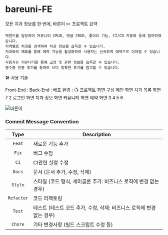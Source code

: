 # bareuni-FE

모든 치과 정보를 한 번에, 바른이
✏️ 프로젝트 요약

    백엔드를 담당하여 커뮤니티 CRUD, 댓글 CRUD, 좋아요 기능, CI/CD 자동화 등에 참여하였습니다.
    지역별로 치과를 검색하여 치과 정보를 습득할 수 있습니다.
    치과와의 제휴를 통해 예약 기능을 활성화하여 사용자는 신속하게 예약으로 이어질 수 있습니다.
    사용자는 커뮤니티를 통해 교정 및 관련 정보를 습득할 수 있습니다.
    영수증 인증 후기를 통하여 보다 정확한 후기를 참고할 수 있습니다.


🛠️ 사용 기술

Front-End :
Back-End :
배포 환경 :
📺 프로젝트 화면 구성
메인 화면 	치과 목록 화면
7 	2
로그인 화면 	치과 정보 화면 	커뮤니티 화면 	예약 화면
3 	4 	5 	6


<!-- 
<img width="1136" alt="image" src="https://github.com/bareuni/bareuni-iOS/assets/113659520/64504a94-e44d-4c0f-a25f-bf2312632948">
-->

![바른이](https://github.com/bareuni/bareuni-iOS/assets/69234788/5e0eb0ec-8ec4-4543-b36e-86b64ac92005)

### Commit Message Convention

|    Type     | Description  |
|:-----------:|---|
|   `Feat`    | 새로운 기능 추가 |
|    `Fix`    | 버그 수정 |
|    `Ci`     | CI관련 설정 수정 |
|   `Docs`    | 문서 (문서 추가, 수정, 삭제) |
|   `Style`   | 스타일 (코드 형식, 세미콜론 추가: 비즈니스 로직에 변경 없는 경우) |
| `Refactor`  | 코드 리팩토링 |
|   `Test`    | 테스트 (테스트 코드 추가, 수정, 삭제: 비즈니스 로직에 변경 없는 경우) |
|   `Chore`   | 기타 변경사항 (빌드 스크립트 수정 등) |
